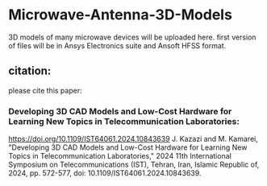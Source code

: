 # Microwave-Antenna-3D-Models
3D models of many microwave devices will be uploaded here. first version of files will be in Ansys Electronics suite and Ansoft HFSS format.

## citation:
please cite this paper:

### Developing 3D CAD Models and Low-Cost Hardware for Learning New Topics in Telecommunication Laboratories:

https://doi.org/10.1109/IST64061.2024.10843639
J. Kazazi and M. Kamarei, "Developing 3D CAD Models and Low-Cost Hardware for Learning New Topics in Telecommunication Laboratories," 2024 11th International Symposium on Telecommunications (IST), Tehran, Iran, Islamic Republic of, 2024, pp. 572-577, doi: 10.1109/IST64061.2024.10843639.


